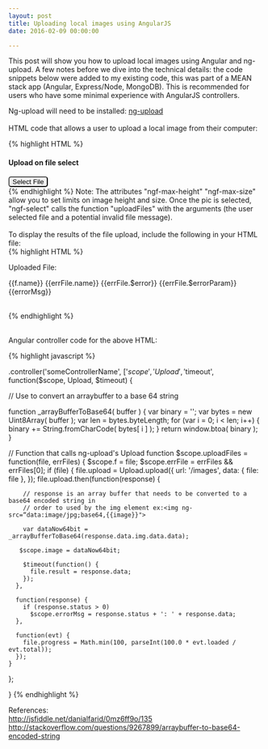 ```yaml
---
layout: post
title: Uploading local images using AngularJS
date: 2016-02-09 00:00:00

---
```


This post will show you how to upload local images using Angular and ng-upload. A few notes before we dive into the technical details: the code snippets below were added to my existing code, this was part of a MEAN stack app (Angular, Express/Node, MongoDB).
This is recommended for users who have some minimal experience with AngularJS controllers.

Ng-upload will need to be installed: <a href="https://www.npmjs.com/package/ng-upload">ng-upload</a>
<br>
<br>
HTML code that allows a user to upload a local image from their computer:  

{% highlight HTML %}


  <h4>Upload on file select</h4>
  <div>
     <button type="file" ngf-select="uploadFiles($file, $invalidFiles)"
        accept="image/*" style="color:black; border-radius: 5px;" ngf-max-height="10000" ngf-max-size="20MB">
        Select File
    </button>
  </div>
{% endhighlight %}
Note: The attributes "ngf-max-height" "ngf-max-size" allow you to set limits on image height and size. Once the pic is selected, "ngf-select" calls the function "uploadFiles" with the arguments (the user selected file and a potential invalid file message).

<br>
<br>
To display the results of the file upload, include the following in your HTML file:
<br>
{% highlight HTML %}

 Uploaded File:
  <div style="font:smaller">{{f.name}} {{errFile.name}} {{errFile.$error}} {{errFile.$errorParam}}
    <span class="progress" ng-show="f.progress >= 0">
      <div style="width:{{f.progress}}%"
      ng-bind="f.progress + '%'"></div>
    </span>
  </div>
  {{errorMsg}}<br><br>

  <!-- Display the the image returned from the server -->
  <img ng-src="data:image/jpg;base64,{{image}}">
  <br>

{% endhighlight %}

<br>
Angular controller code for the above HTML:


{% highlight javascript %}


.controller('someControllerName', ['$scope', 'Upload', '$timeout', function($scope, Upload, $timeout) {

// Use to convert an arraybuffer to a base 64 string 

function _arrayBufferToBase64( buffer ) {
    var binary = '';
    var bytes = new Uint8Array( buffer );
    var len = bytes.byteLength;
    for (var i = 0; i < len; i++) {
        binary += String.fromCharCode( bytes[ i ] );
    }
  return window.btoa( binary );
}

// Function that calls ng-upload's Upload function
$scope.uploadFiles = function(file, errFiles) {
  $scope.f = file;
  $scope.errFile = errFiles && errFiles[0];
   if (file) {
      file.upload = Upload.upload({
        url: '/images',
        data: { file: file },
      });
     file.upload.then(function(response) {
  
        // response is an array buffer that needs to be converted to a base64 encoded string in
        // order to used by the img element ex:<img ng-src=“data:image/jpg;base64,{{image}}">

        var dataNow64bit = _arrayBufferToBase64(response.data.img.data.data);

       $scope.image = dataNow64bit;

        $timeout(function() {
          file.result = response.data;
        });
      },
  
      function(response) {
        if (response.status > 0)
          $scope.errorMsg = response.status + ': ' + response.data;
      },
  
      function(evt) {
        file.progress = Math.min(100, parseInt(100.0 * evt.loaded / evt.total));
      });
    }
  };

}
{% endhighlight %}
   

References: 
<br>
<a href="http://jsfiddle.net/danialfarid/0mz6ff9o/135/">http://jsfiddle.net/danialfarid/0mz6ff9o/135</a>
<br>
<a href="http://stackoverflow.com/questions/9267899/arraybuffer-to-base64-encoded-string">http://stackoverflow.com/questions/9267899/arraybuffer-to-base64-encoded-string</a>
